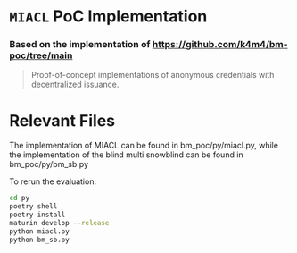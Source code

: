 # `MIACL` PoC Implementation
### Based on the implementation of https://github.com/k4m4/bm-poc/tree/main

> Proof-of-concept implementations of anonymous credentials with decentralized issuance.

# Relevant Files
The implementation of MIACL can be found in bm_poc/py/miacl.py, while the implementation of the blind multi snowblind can be found in bm_poc/py/bm_sb.py

To rerun the evaluation:

```sh
cd py
poetry shell
poetry install
maturin develop --release
python miacl.py
python bm_sb.py
```
